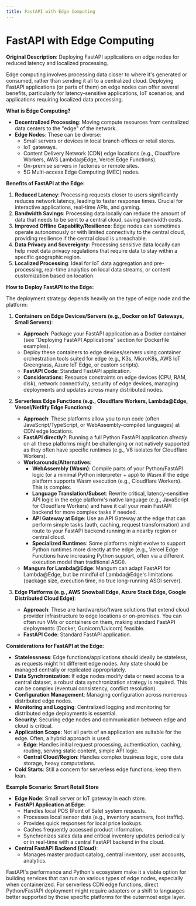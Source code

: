 ```yaml
---
title: FastAPI with Edge Computing
---
```


# FastAPI with Edge Computing

**Original Description**: Deploying FastAPI applications on edge nodes for reduced latency and localized processing.

Edge computing involves processing data closer to where it's generated or consumed, rather than sending it all to a centralized cloud. Deploying FastAPI applications (or parts of them) on edge nodes can offer several benefits, particularly for latency-sensitive applications, IoT scenarios, and applications requiring localized data processing.

**What is Edge Computing?**

*   **Decentralized Processing**: Moving compute resources from centralized data centers to the "edge" of the network.
*   **Edge Nodes**: These can be diverse:
    *   Small servers or devices in local branch offices or retail stores.
    *   IoT gateways.
    *   Content Delivery Network (CDN) edge locations (e.g., Cloudflare Workers, AWS Lambda@Edge, Vercel Edge Functions).
    *   On-premise servers in factories or remote sites.
    *   5G Multi-access Edge Computing (MEC) nodes.

**Benefits of FastAPI at the Edge:**

1.  **Reduced Latency**: Processing requests closer to users significantly reduces network latency, leading to faster response times. Crucial for interactive applications, real-time APIs, and gaming.
2.  **Bandwidth Savings**: Processing data locally can reduce the amount of data that needs to be sent to a central cloud, saving bandwidth costs.
3.  **Improved Offline Capability/Resilience**: Edge nodes can sometimes operate autonomously or with limited connectivity to the central cloud, providing resilience if the central cloud is unreachable.
4.  **Data Privacy and Sovereignty**: Processing sensitive data locally can help meet data privacy regulations that require data to stay within a specific geographic region.
5.  **Localized Processing**: Ideal for IoT data aggregation and pre-processing, real-time analytics on local data streams, or content customization based on location.

**How to Deploy FastAPI to the Edge:**

The deployment strategy depends heavily on the type of edge node and the platform:

1.  **Containers on Edge Devices/Servers (e.g., Docker on IoT Gateways, Small Servers)**:
    *   **Approach**: Package your FastAPI application as a Docker container (see "Deploying FastAPI Applications" section for Dockerfile examples).
    *   Deploy these containers to edge devices/servers using container orchestration tools suited for edge (e.g., K3s, MicroK8s, AWS IoT Greengrass, Azure IoT Edge, or custom scripts).
    *   **FastAPI Code**: Standard FastAPI application.
    *   **Considerations**: Resource constraints on edge devices (CPU, RAM, disk), network connectivity, security of edge devices, managing deployments and updates across many distributed nodes.

2.  **Serverless Edge Functions (e.g., Cloudflare Workers, Lambda@Edge, Vercel/Netlify Edge Functions)**:
    *   **Approach**: These platforms allow you to run code (often JavaScript/TypeScript, or WebAssembly-compiled languages) at CDN edge locations.
    *   **FastAPI directly?**: Running a full Python FastAPI application *directly* on all these platforms might be challenging or not natively supported as they often have specific runtimes (e.g., V8 isolates for Cloudflare Workers).
    *   **Workarounds/Alternatives**:
        *   **WebAssembly (Wasm)**: Compile parts of your Python/FastAPI logic (or a minimal Python interpreter + app) to Wasm if the edge platform supports Wasm execution (e.g., Cloudflare Workers). This is complex.
        *   **Language Translation/Subset**: Rewrite critical, latency-sensitive API logic in the edge platform's native language (e.g., JavaScript for Cloudflare Workers) and have it call your main FastAPI backend for more complex tasks if needed.
        *   **API Gateway at Edge**: Use an API Gateway at the edge that can perform simple tasks (auth, caching, request transformation) and route to your FastAPI backend running in a nearby region or central cloud.
        *   **Specialized Runtimes**: Some platforms might evolve to support Python runtimes more directly at the edge (e.g., Vercel Edge Functions have increasing Python support, often via a different execution model than traditional ASGI).
    *   **Mangum for Lambda@Edge**: Mangum can adapt FastAPI for Lambda@Edge, but be mindful of Lambda@Edge's limitations (package size, execution time, no true long-running ASGI server).

3.  **Edge Platforms (e.g., AWS Snowball Edge, Azure Stack Edge, Google Distributed Cloud Edge)**:
    *   **Approach**: These are hardware/software solutions that extend cloud provider infrastructure to edge locations or on-premises. You can often run VMs or containers on them, making standard FastAPI deployments (Docker, Gunicorn/Uvicorn) feasible.
    *   **FastAPI Code**: Standard FastAPI application.

**Considerations for FastAPI at the Edge:**

*   **Statelessness**: Edge functions/applications should ideally be stateless, as requests might hit different edge nodes. Any state should be managed centrally or replicated appropriately.
*   **Data Synchronization**: If edge nodes modify data or need access to a central dataset, a robust data synchronization strategy is required. This can be complex (eventual consistency, conflict resolution).
*   **Configuration Management**: Managing configuration across numerous distributed edge nodes.
*   **Monitoring and Logging**: Centralized logging and monitoring for distributed edge deployments is essential.
*   **Security**: Securing edge nodes and communication between edge and cloud is critical.
*   **Application Scope**: Not all parts of an application are suitable for the edge. Often, a hybrid approach is used:
    *   **Edge**: Handles initial request processing, authentication, caching, routing, serving static content, simple API logic.
    *   **Central Cloud/Region**: Handles complex business logic, core data storage, heavy computations.
*   **Cold Starts**: Still a concern for serverless edge functions; keep them lean.

**Example Scenario: Smart Retail Store**

*   **Edge Node**: Small server or IoT gateway in each store.
*   **FastAPI Application at Edge**:
    *   Handles local POS (Point of Sale) system requests.
    *   Processes local sensor data (e.g., inventory scanners, foot traffic).
    *   Provides quick responses for local price lookups.
    *   Caches frequently accessed product information.
    *   Synchronizes sales data and critical inventory updates periodically or in real-time with a central FastAPI backend in the cloud.
*   **Central FastAPI Backend (Cloud)**:
    *   Manages master product catalog, central inventory, user accounts, analytics.

FastAPI's performance and Python's ecosystem make it a viable option for building services that can run on various types of edge nodes, especially when containerized. For serverless CDN edge functions, direct Python/FastAPI deployment might require adapters or a shift to languages better supported by those specific platforms for the outermost edge layer.

    